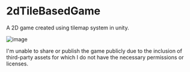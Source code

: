# 2dTileBasedGame
A 2D game created using tilemap system in unity.

![image](https://github.com/paradooxx/2dTileBasedGame/assets/55276059/5e43a2a6-655a-4a20-84ab-c1d072f30110)

I'm unable to share or publish the game publicly due to the inclusion of third-party assets for which I do not have the necessary permissions or licenses.

